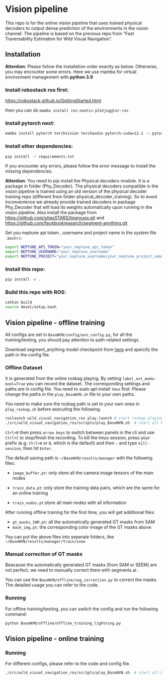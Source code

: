 # Vision pipeline
This repo is for the online vision pipeline that uses trained physical decoders to output dense prediction of the environments in the vision channel. The pipeline is based on the previous repo from "Fast Traversability Estimation for Wild Visual Navigation".

## Installation
**Attention**: Please follow the installation order exactly as below. Otherwise, you may encounter some errors. Here we use mamba for virtual environment management with **python 3.9**
### Install robostack ros first:
https://robostack.github.io/GettingStarted.html

then you can do `mamba install ros-noetic-plotjuggler-ros`

### Install pytorch next:

```bash
mamba install pytorch torchvision torchaudio pytorch-cuda=12.1 -c pytorch -c nvidia
```
### Install other dependencies:
```bash
pip install -r requirements.txt
```
If you encounter any errors, please follow the error message to install the missing dependencies.

**Attention**: You need to pip install the Physical decoders module. It is a package in folder (Phy_Decoder). The physical decoders compatible in the vision pipeline is trained using an old version of the physical decoder training repo (different from folder physical_decoder_training). So to avoid inconvenience we already provide trained decoders in package Phy_Decoder that will load its weights automatically upon running in the vision pipeline. Also install the package from https://github.com/utiasSTARS/liegroups.git and https://github.com/facebookresearch/segment-anything.git

Set you neptune api token , username and project name in the system file `.bashrc`:
```bash
export NEPTUNE_API_TOKEN="your_neptune_api_token"
export NEPTUNE_USERNAME="your_neptune_username"
export NEPTUNE_PROJECT="your_neptune_username/your_neptune_project_name"
```

### Install this repo:
```bash
pip install -e .
```

### Build this repo with ROS:
```bash
catkin build
source devel/setup.bash
```

## Vision pipeline - offline training
All configs are set in `BaseWVN/config/wvn_config.py`, for all the training/testing, you should pay attention to path-related settings.

Download segment_anything model checkpoint from [here](https://drive.google.com/file/d/1TU3asknvo1UKdhx0z50ghHDt1C_McKJu/view?usp=drive_link) and speicify the path in the config file.
### Offline Dataset
It is generated from the online rosbag playing. By setting `label_ext_mode: bool=True` you can record the dataset. The corresponding settings and paths are in config file. You need to sudo apt install `tmux` first. Please change the paths in the `play_BaseWVN.sh` file to your own paths.

You need to make sure the rosbag path is set to your own ones in `play_rosbag.sh` before executing the following.
```bash
roslaunch wild_visual_navigation_ros play.launch # start rosbag playing
./src/wild_visual_navigation_ros/scripts/play_BaseWVN.sh  # start all BaseWVN nodes
```
`Ctrl+B` then press `arrow keys` to switch between panels in the cli and use `Ctrl+C` to stop/finish the recording. To kill the tmux session, press your prefix (e.g. `Ctrl+A` or `B`, which is the default) and then `:` and type `kill-session`, then hit `Enter`.

The default saving path is `~/BaseWVN/results/manager` with the following files:

- `image_buffer.pt`: only store all the camera image tensors of the main nodes

- `train_data.pt`: only store the training data pairs, which are the same for an online training

- `train_nodes.pt`:store all main nodes with all information

After running offline training for the first time, you will get additional files:

- `gt_masks_SAM.pt`: all the automatically generated GT masks from SAM
- `mask_img.pt`: the corresponding color image of the GT masks above
  
You can put the above files into seperate folders, like `~/BaseWVN/results/manager/train/snow`

### Manual correction of GT masks
Beacause the automatically generated GT masks (from SAM or SEEM) are not perfect, we need to manually correct them with segments.ai . 

You can use the `BaseWVN/offline/seg_correction.py` to correct the masks. The detailed usage you can refer to the code.
### Running
For offline training/testing, you can switch the config and run the following command:
```bash
python BaseWVN/offline/offline_training_lightning.py
```

## Vision pipeline - online training

### Running
For different configs, please refer to the code and config file.
```bash
./src/wild_visual_navigation_ros/scripts/play_BaseWVN.sh  # start all BaseWVN nodes
```

